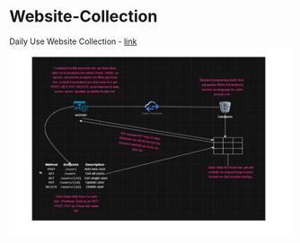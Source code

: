 # Website-Collection
Daily Use Website Collection - [link](https://hackbugs.github.io/Website-Collection/)
![alt How Webiste API, JSON, AND DATABASE Work](https://github.com/HackBugs/Website-Collection/blob/main/Website_Data/How%20Website%20Work.png)
